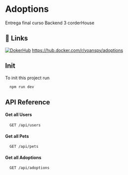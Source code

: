 
# Adoptions

Entrega final curso Backend 3 corderHouse
## 🔗 Links


[![DokerHub](https://img.shields.io/badge/doker-hub-0A66C2?style=for-the-badge&logo=docker&logoColor=white)](https://hub.docker.com/r/yoanspy/adoptions)
https://hub.docker.com/r/yoanspy/adoptions


## Init

To init this project run

```bash
  npm run dev
```


## API Reference

#### Get all Users

```http
  GET /api/users
```



#### Get all Pets

```http
  GET /api/pets
```

#### Get all Adoptions

```http
  GET /api/adoptions
```
